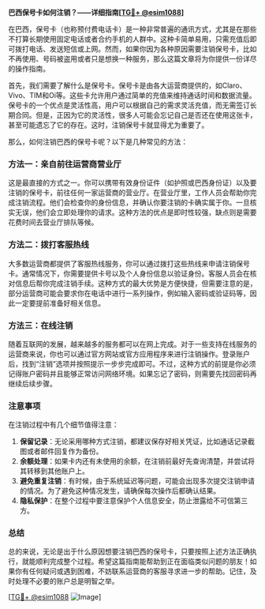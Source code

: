 **巴西保号卡如何注销？——详细指南[[TG💪+ @esim1088](https://t.me/s/esim1088)]**

在巴西，保号卡（也称预付费电话卡）是一种非常普遍的通讯方式，尤其是在那些不打算长期使用固定电话或者合约手机的人群中。这种卡简单易用，只需充值后即可拨打电话、发送短信或上网。然而，如果你因为各种原因需要注销保号卡，比如不再使用、号码被盗用或者只是想换一种服务，那么这篇文章将为你提供一份详尽的操作指南。

首先，我们需要了解什么是保号卡。保号卡是由各大运营商提供的，如Claro、Vivo、TIM和Oi等。这些卡允许用户通过简单的充值来维持通话时间和数据流量。保号卡的一个优点是灵活性高，用户可以根据自己的需求灵活充值，而无需签订长期合同。但是，正因为它的灵活性，很多人可能会忘记自己是否还在使用这张卡，甚至可能遗忘了它的存在。这时，注销保号卡就显得尤为重要了。

那么，如何注销巴西的保号卡呢？以下是几种常见的方法：

### 方法一：亲自前往运营商营业厅

这是最直接的方式之一。你可以携带有效身份证件（如护照或巴西身份证）以及要注销的保号卡，前往任何一家运营商的营业厅。在营业厅里，工作人员会帮助你完成注销流程。他们会检查你的身份信息，并确认你要注销的卡确实属于你。一旦核实无误，他们会立即处理你的请求。这种方法的优点是即时性较强，缺点则是需要花费时间去营业厅排队等候。

### 方法二：拨打客服热线

大多数运营商都提供了客服热线服务，你可以通过拨打这些热线来申请注销保号卡。通常情况下，你需要提供卡号以及个人身份信息以验证身份。客服人员会在核对信息后帮你完成注销手续。这种方式的最大优势是方便快捷，但需要注意的是，部分运营商可能会要求你在电话中进行一系列操作，例如输入密码或验证码等，因此一定要提前准备好相关信息。

### 方法三：在线注销

随着互联网的发展，越来越多的服务都可以在网上完成。对于一些支持在线服务的运营商来说，你也可以通过官方网站或官方应用程序来进行注销操作。登录账户后，找到“注销”选项并按照提示一步步完成即可。不过，这种方式的前提是你必须记得账户密码并且能够正常访问网络环境。如果忘记了密码，则需要先找回密码再继续后续步骤。

### 注意事项

在注销过程中有几个细节值得注意：

1. **保留记录**：无论采用哪种方式注销，都建议保存好相关凭证，比如通话记录截图或者邮件回复作为备份。
2. **余额处理**：如果卡内还有未使用的余额，在注销前最好先查询清楚，并尝试将其转移到其他账户上。
3. **避免重复注销**：有时候，由于系统延迟等问题，可能会出现多次提交注销申请的情况。为了避免这种情况发生，请确保每次操作后都确认结果。
4. **隐私保护**：在整个过程中要注意保护个人信息安全，防止泄露给不可信第三方。

### 总结

总的来说，无论是出于什么原因想要注销巴西的保号卡，只要按照上述方法正确执行，就能顺利完成整个过程。希望这篇指南能帮助到正在面临类似问题的朋友！如果你有任何疑问或遇到困难，不妨联系运营商的客服寻求进一步的帮助。记住，及时处理不必要的账户总是明智之举。

[[TG💪+ @esim1088](https://t.me/s/esim1088) ![Image](https://i.postimg.cc/4NQfJmqS/Snipaste-2025-05-13-00-14-12.png)]